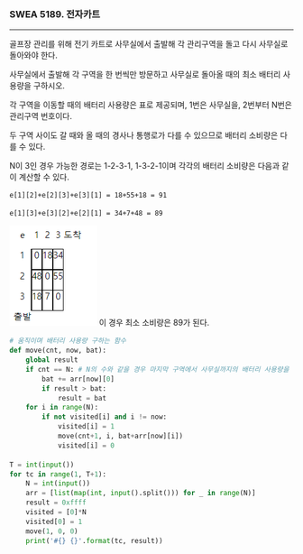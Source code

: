 ### SWEA 5189. 전자카트

---

골프장 관리를 위해 전기 카트로 사무실에서 출발해 각 관리구역을 돌고 다시 사무실로 돌아와야 한다.

사무실에서 출발해 각 구역을 한 번씩만 방문하고 사무실로 돌아올 때의 최소 배터리 사용량을 구하시오.

각 구역을 이동할 때의 배터리 사용량은 표로 제공되며, 1번은 사무실을, 2번부터 N번은 관리구역 번호이다.

두 구역 사이도 갈 때와 올 때의 경사나 통행로가 다를 수 있으므로 배터리 소비량은 다를 수 있다.

N이 3인 경우 가능한 경로는 1-2-3-1, 1-3-2-1이며 각각의 배터리 소비량은 다음과 같이 계산할 수 있다.

```
e[1][2]+e[2][3]+e[3][1] = 18+55+18 = 91

e[1][3]+e[3][2]+e[2][1] = 34+7+48 = 89
```

![22](./images/22.PNG) 이 경우 최소 소비량은 89가 된다.

```python
# 움직이며 배터리 사용량 구하는 함수
def move(cnt, now, bat):
    global result
    if cnt == N: # N의 수와 같을 경우 마지막 구역에서 사무실까지의 배터리 사용량을 더하기
        bat += arr[now][0]
        if result > bat:
            result = bat
    for i in range(N):
        if not visited[i] and i != now:
            visited[i] = 1
            move(cnt+1, i, bat+arr[now][i])
            visited[i] = 0

T = int(input())
for tc in range(1, T+1):
    N = int(input())
    arr = [list(map(int, input().split())) for _ in range(N)]
    result = 0xffff
    visited = [0]*N
    visited[0] = 1
    move(1, 0, 0)
    print('#{} {}'.format(tc, result))
```

